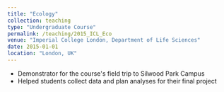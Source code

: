 ```yaml
---
title: "Ecology"
collection: teaching
type: "Undergraduate Course"
permalink: /teaching/2015_ICL_Eco
venue: "Imperial College London, Department of Life Sciences"
date: 2015-01-01
location: "London, UK"
---
```


- Demonstrator for the course's field trip to Silwood Park Campus
- Helped students collect data and plan analyses for their final project
